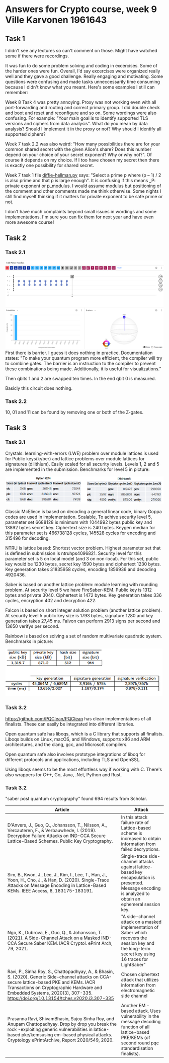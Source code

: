 # Answers for Crypto course, week 9 Ville Karvonen 1961643

## Task 1
I didn't see any lectures so can't comment on those. Might have watched some if there were recordings.

It was fun to do some problem solving and coding in excercises. Some of the harder ones were fun. Overall, I'd say excercises were organized really well and they gave a good challenge. Really engaging and motivating. Some questions were confusing and made tasks unneccessarily time consuming because I didn't know what you meant. Here's some examples I still can remember:

Week 8 Task 4 was pretty annoying. Proxy was not working even with all port-forwarding and routing and correct primary group. I did double check and boot and reset and reconfigure and so on. Some wordings were also confusing. For example: "Your main goal is to identify supported TLS versions and ciphers from data analysis". What do you mean by data analysis? Should I implement it in the proxy or not? Why should I identify all supported ciphers? 

Week 7 task 2.2 was also weird: "How many possibilities there are for your common shared secret with the given Alice's share? Does this number depend on your choice of your secret exponent? Why or why not?". Of course it depends on my choice. If I too have chosen my secret then there is exactly one possibility for shared secret.

Week 7 task 1 file [diffie-hellman.py](https://github.com/ouspg/CryptoCourse/blob/00847a84dfb8efc3f4d2a66471afe9fe690d333a/Week7Exercises/diffie_hellman.py) says: "Select a prime p where (p – 1) / 2 is also prime and that p is large enough". It is confusing if this means  _P: private exponent or p_modulus. I would assume modulus but positioning of the comment and other comments made me think otherwise. Some nights I still find myself thinking if it matters for private exponent to be safe prime or not.

I don't have much complaints beyond small issues in wordings and some implementations. I'm sure you can fix them for next year and have even more awesome course!

## Task 2
### Task 2.1
![quantum compose](qbits.png)
First there is barrier. I guess it does nothing in practice. Documentation states: "To make your quantum program more efficient, the compiler will try to combine gates. The barrier is an instruction to the compiler to prevent these combinations being made. Additionally, it is useful for visualizations."

Then qbits 1 and 2 are swapped ten times. In the end qbit 0 is measured.

Basicly this circuit does nothing.

### Task 2.2
10, 01 and 11 can be found by removing one or both of the Z-gates.

## Task 3
### Task 3.1
Crystals: learning-with-errors (LWE) problem over module lattices is used for Public keys(kyber) and lattice problems over module lattices for signatures (dilithium). Easily scaled for all security levels. Levels 1, 2 and 5 are implemented in the submission. Benchmarks for level 5 in picture:

![benchmarks](kyber.png)

Classic McEliece is based on decoding a general linear code, binary Goppa codes are used in implementation. Scalable, To achive security level 5, parameter set 6688128 is minimum with 1044992 bytes public key and 13892 bytes secret key. Ciphertext size is 240 bytes. Keygen median for this parameter set is 466738128 cycles, 145528 cycles for encoding and 315496 for decoding. 

NTRU is lattice based: Shortest vector problem. Highest parameter set that is defined in submission is ntruhps4096821. Security level for this parameter set is 5 on local model (and 3 on non-local). For this  set, public key would be 1230 bytes, secret key 1590 bytes and ciphertext 1230 bytes. Key generation takes 31835958 cycles, encoding 1856936 and decoding 4920436.

Saber is based on another lattice problem: module learning with rounding problem. At security level 5 we have FireSaber-KEM. Public key is 1312 bytes and private 3040. Ciphertext is 1472 bytes. Key generation takes 336 cycles, encryption 402 and decryption 422. 

Falcon is based on short integer solution problem (another lattice problem). At security level 5 public key size is 1793 bytes, signature 1280 and key generation takes 27,45 ms. Falvon can perform 2913 signs per second and 13650 verifys per second. 

Rainbow is based on solving a set of random multivariate quadratic system. Benchmarks in picture: 

![benchmarks](rainbow.png)

### Task 3.2
https://github.com/PQClean/PQClean has clean implementations of all finalists. These can easily be integrated into different libraries. 

Open quantum safe has liboqs, which is a C library that supports all finalists. Liboqs builds on Linux, macOS, and Windows, supports x86 and ARM architectures, and the clang, gcc, and Microsoft compilers. 

Open quantum safe also involves prototype integrations of liboq for different protocols and applications, including TLS and OpenSSL.

Using liboqs seems to be the most effortless way if working with C. There's also wrappers for C++, Go, Java, .Net, Python and Rust.  

### Task 3.2
"saber post quantum cryptography" found 694 results from Scholar.

  Article  |   Attack   
--- | ---
D'Anvers, J., Guo, Q., Johansson, T., Nilsson, A., Vercauteren, F., & Verbauwhede, I. (2019). Decryption Failure Attacks on IND-CCA Secure Lattice-Based Schemes. Public Key Cryptography. | In this attack failure rate of Lattice-based scheme is increased to obtain information from failed decryptions.
Sim, B., Kwon, J., Lee, J., Kim, I., Lee, T., Han, J., Yoon, H., Cho, J., & Han, D. (2020). Single-Trace Attacks on Message Encoding in Lattice-Based KEMs. IEEE Access, 8, 183175-183191. | Single-trace side-channel attacks against lattice-based key encapsulation is presented. Message encoding is analyzed to obtain an ephemeral session key. 
Ngo, K., Dubrova, E., Guo, Q., & Johansson, T. (2021). A Side-Channel Attack on a Masked IND-CCA Secure Saber KEM. IACR Cryptol. ePrint Arch, 79, 2021. | "A side-channel attack on a masked implementation of Saber which recovers the session key and the long-term secret key using 16 traces for LightSaber"
Ravi, P., Sinha Roy, S., Chattopadhyay, A., & Bhasin, S. (2020). Generic Side-channel attacks on CCA-secure lattice-based PKE and KEMs. IACR Transactions on Cryptographic Hardware and Embedded Systems, 2020(3), 307-335. https://doi.org/10.13154/tches.v2020.i3.307-335 | Chosen ciphertext attack that utilizes information from electromagnetic side channel
Prasanna Ravi, ShivamBhasin, Sujoy Sinha Roy, and Anupam Chattopadhyay. Drop by drop you break the rock -exploiting generic vulnerabilities in lattice-based pke/kemsusing em-based physical attacks. Cryptology ePrintArchive, Report 2020/549, 2020. | Another EM -based attack. Uses vulnerability in the message decoding function of all lattice-based PKE/KEMs (of second round pqc standardisation finalists). 

